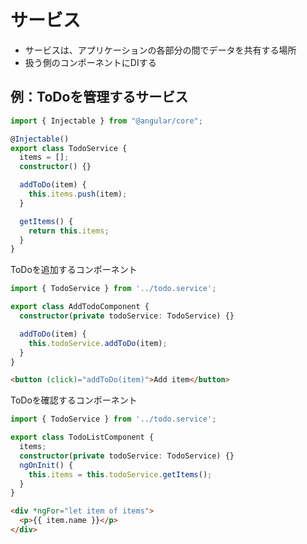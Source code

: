 # サービス

* サービスは、アプリケーションの各部分の間でデータを共有する場所
* 扱う側のコンポーネントにDIする

## 例：ToDoを管理するサービス

```typescript
import { Injectable } from "@angular/core";

@Injectable()
export class TodoService {
  items = [];
  constructor() {}

  addToDo(item) {
    this.items.push(item);
  }

  getItems() {
    return this.items;
  }
}
```

ToDoを追加するコンポーネント

```typescript
import { TodoService } from '../todo.service';

export class AddTodoComponent {
  constructor(private todoService: TodoService) {}

  addToDo(item) {
    this.todoService.addToDo(item);
  }
}
```

```html
<button (click)="addToDo(item)">Add item</button>
```

ToDoを確認するコンポーネント

```typescript
import { TodoService } from '../todo.service';

export class TodoListComponent {
  items;
  constructor(private todoService: TodoService) {}
  ngOnInit() {
    this.items = this.todoService.getItems();
  }
}
```

```html
<div *ngFor="let item of items">
  <p>{{ item.name }}</p>
</div>
```
